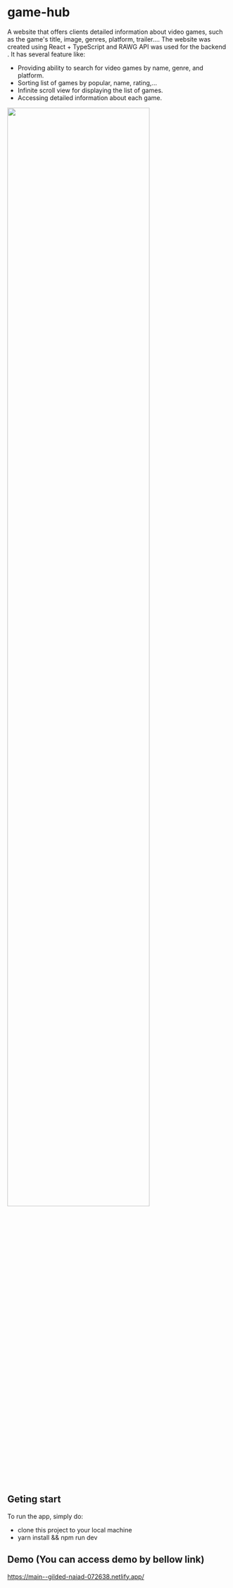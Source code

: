 # game-hub

A website that offers clients detailed information about video games, such as the game's title, image, genres, platform, trailer.... The website was created using React + TypeScript and RAWG API was used for the backend . It has several feature like:
- Providing ability to search for video games by name, genre, and platform.
- Sorting list of games by popular, name, rating,...
- Infinite scroll view for displaying the list of games.
- Accessing detailed information about each game.
<img src="https://github.com/phamtrongsang11/game-hub/assets/101312630/855fc604-fbfd-4cb0-9dc3-e08a4908c520"  width="80%" height="80%">

## Geting start
To run the app, simply do:
- clone this project to your local machine
- yarn install && npm run dev

## Demo (You can access demo by bellow link)
https://main--gilded-naiad-072638.netlify.app/
